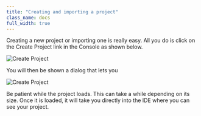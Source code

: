 ```yaml
---
title: "Creating and importing a project"
class_name: docs
full_width: true
---
```


Creating a new project or importing one is really easy. All you do is click on the Create Project link in the Console as shown below.

![Create Project](/img/docs/console-create.png)

You will then be shown a dialog that lets you 

![Create Project](/img/docs/console-create-dlg.png)

Be patient while the project loads. This can take a while depending on its size. Once it is loaded, it will take you directly into the IDE where you can see your project.


